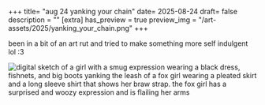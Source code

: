 +++
title= "aug 24 yanking your chain"
date= 2025-08-24
draft= false
description = ""
[extra]
has_preview = true
preview_img = "/art-assets/2025/yanking_your_chain.png"
+++

been in a bit of an art rut and tried to make something more self indulgent lol :3

![digital sketch of a girl with a smug expression wearing a black dress, fishnets, and big boots yanking the leash of a fox girl wearing a pleated skirt and a long sleeve shirt that shows her braw strap. the fox girl has a surprised and woozy expression and is flailing her arms ](/art-assets/2025/yanking_your_chain.png)